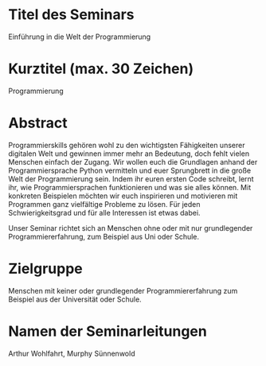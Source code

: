 # Titel des Seminars
Einführung in die Welt der Programmierung
# Kurztitel (max. 30 Zeichen)
Programmierung
# Abstract
Programmierskills gehören wohl zu den wichtigsten Fähigkeiten unserer digitalen Welt und gewinnen immer mehr an Bedeutung, doch fehlt vielen Menschen einfach der Zugang. Wir wollen euch die Grundlagen anhand der Programmiersprache Python vermitteln und euer Sprungbrett in die große Welt der Programmierung sein. Indem ihr euren ersten Code schreibt, lernt ihr, wie Programmiersprachen funktionieren und was sie alles können. Mit konkreten Beispielen möchten wir euch inspirieren und motivieren mit Programmen ganz vielfältige Probleme zu lösen. Für jeden Schwierigkeitsgrad und für alle Interessen ist etwas dabei. 

Unser Seminar richtet sich an Menschen ohne oder mit nur grundlegender Programmiererfahrung, zum Beispiel aus Uni oder Schule.
# Zielgruppe
Menschen mit keiner oder grundlegender Programmiererfahrung zum Beispiel aus der Universität oder Schule. 
# Namen der Seminarleitungen
Arthur Wohlfahrt, Murphy Sünnenwold